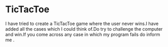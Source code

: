 # TicTacToe
I have tried to create a TicTacToe game where the user never wins.I have added all the cases which I could think of.Do try to challenge the computer and win.If you come across any case in which my program fails do inform me .
